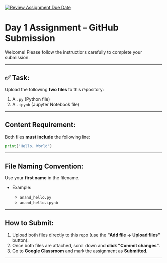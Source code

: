 [![Review Assignment Due Date](https://classroom.github.com/assets/deadline-readme-button-22041afd0340ce965d47ae6ef1cefeee28c7c493a6346c4f15d667ab976d596c.svg)](https://classroom.github.com/a/bR8G_LU7)
# Day 1 Assignment – GitHub Submission

Welcome! Please follow the instructions carefully to complete your submission.

---

## ✅ Task:

Upload the following **two files** to this repository:

1. A `.py` (Python file)
2. A `.ipynb` (Jupyter Notebook file)

---

## Content Requirement:

Both files **must include** the following line:

```python
print("Hello, World")
````

---

## File Naming Convention:

Use your **first name** in the filename.

* Example:

  * `anand_hello.py`
  * `anand_hello.ipynb`

---

## How to Submit:

1. Upload both files directly to this repo (use the **"Add file → Upload files"** button).
2. Once both files are attached, scroll down and **click "Commit changes"**.
3. Go to **Google Classroom** and mark the assignment as **Submitted**.

---
